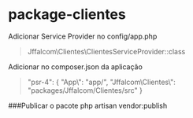 # package-clientes
Adicionar Service Provider no config/app.php

 > Jffalcom\Clientes\ClientesServiceProvider::class
  
 Adicionar no composer.json da aplicação
 >"psr-4": {
 >           "App\\": "app/",
 >           "Jffalcom\\Clientes\\": "packages/Jffalcom/Clientes/src"
 >       }

###Publicar o pacote
  php artisan vendor:publish
